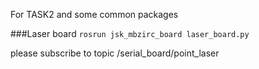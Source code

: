 For TASK2 and some common packages

###Laser board
`
rosrun jsk_mbzirc_board laser_board.py
`

please subscribe to topic /serial_board/point_laser